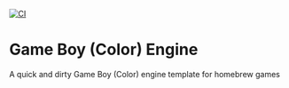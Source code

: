 [![CI](https://github.com/etdv-thevoid/gbc-engine/actions/workflows/ci.yml/badge.svg)](https://github.com/etdv-thevoid/gbc-engine/actions/workflows/ci.yml)


# Game Boy (Color) Engine

A quick and dirty Game Boy (Color) engine template for homebrew games
